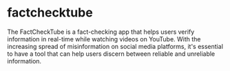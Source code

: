 # factchecktube
The FactCheckTube is a fact-checking app that helps users verify information in real-time while watching videos on YouTube. With the increasing spread of misinformation on social media platforms, it's essential to have a tool that can help users discern between reliable and unreliable information. 
